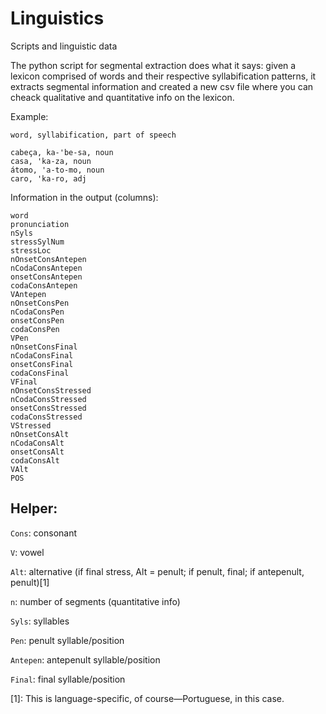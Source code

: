 Linguistics
===========

Scripts and linguistic data

The python script for segmental extraction does what it says: given a lexicon comprised of words and their respective syllabification patterns, it extracts segmental information and created a new csv file where you can cheack qualitative and quantitative info on the lexicon.

Example:
```
word, syllabification, part of speech

cabeça, ka-'be-sa, noun
casa, 'ka-za, noun
átomo, 'a-to-mo, noun
caro, 'ka-ro, adj
```

Information in the output (columns):

```
word
pronunciation
nSyls
stressSylNum
stressLoc
nOnsetConsAntepen
nCodaConsAntepen
onsetConsAntepen
codaConsAntepen
VAntepen
nOnsetConsPen
nCodaConsPen
onsetConsPen
codaConsPen
VPen
nOnsetConsFinal
nCodaConsFinal
onsetConsFinal
codaConsFinal
VFinal
nOnsetConsStressed
nCodaConsStressed
onsetConsStressed
codaConsStressed
VStressed
nOnsetConsAlt
nCodaConsAlt
onsetConsAlt
codaConsAlt
VAlt
POS
```

## Helper:

```Cons```: consonant

```V```: vowel

```Alt```: alternative (if final stress, Alt = penult; if penult, final; if antepenult, penult)[1]

```n```: number of segments (quantitative info)

```Syls```: syllables

```Pen```: penult syllable/position

```Antepen```: antepenult syllable/position

```Final```: final syllable/position


[1]: This is language-specific, of course—Portuguese, in this case.
